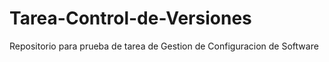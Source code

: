 # Tarea-Control-de-Versiones
Repositorio para prueba de tarea de Gestion de Configuracion de Software
